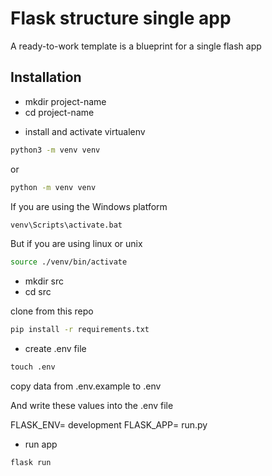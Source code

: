 # Flask structure single app

A ready-to-work template is a blueprint for a single flash app

## Installation
- mkdir project-name
- cd project-name

* install and activate virtualenv

```bash
python3 -m venv venv 
```

or

```cmd
python -m venv venv 
```

If you are using the Windows platform

```cmd
venv\Scripts\activate.bat 
```

But if you are using linux or unix

```bash
source ./venv/bin/activate 
```
- mkdir src
- cd src

clone from this repo

```bash
pip install -r requirements.txt
```
- create .env file

```cmd
touch .env
```

copy data from .env.example to .env

And write these values into the .env file

FLASK_ENV= development
FLASK_APP= run.py

- run app

```cmd
flask run
```

